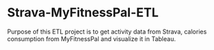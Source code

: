 # Strava-MyFitnessPal-ETL
Purpose of this ETL project is to get activity data from Strava, calories consumption from MyFitnessPal and visualize it in Tableau.

